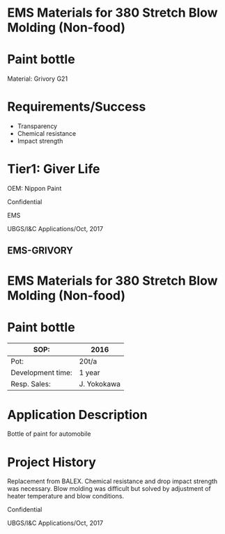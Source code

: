 # EMS Materials for 380 Stretch Blow Molding (Non-food)

# Paint bottle

Material: Grivory G21

# Requirements/Success

- Transparency
- Chemical resistance
- Impact strength

# Tier1: Giver Life

OEM: Nippon Paint

Confidential

EMS

UBGS/I&C Applications/Oct, 2017

EMS-GRIVORY
---
# EMS Materials for 380 Stretch Blow Molding (Non-food)

# Paint bottle

|SOP:|2016|
|---|---|
|Pot:|20t/a|
|Development time:|1 year|
|Resp. Sales:|J. Yokokawa|

# Application Description

Bottle of paint for automobile

# Project History

Replacement from BALEX. Chemical resistance and drop impact strength was necessary. Blow molding was difficult but solved by adjustment of heater temperature and blow conditions.

Confidential

UBGS/I&amp;C Applications/Oct, 2017
